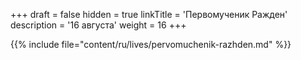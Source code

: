 +++
draft = false
hidden = true
linkTitle = 'Первомученик Ражден'
description = '16 августа'
weight = 16
+++

{{% include file="content/ru/lives/pervomuchenik-razhden.md" %}}
